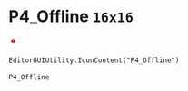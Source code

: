 # P4_Offline `16x16`
<img src="/img/P4_Offline.png" width=16 height=16>

``` CSharp
EditorGUIUtility.IconContent("P4_Offline")
```
```
P4_Offline
```
